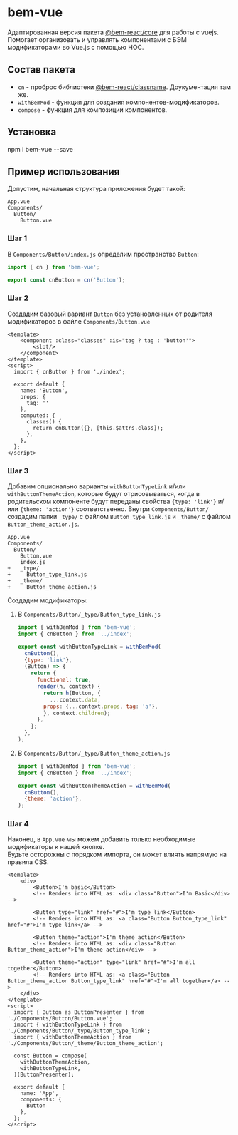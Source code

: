 # bem-vue
Адаптированная версия пакета [@bem-react/core](https://github.com/bem/bem-react/) для работы с vuejs.
Помогает организовать и управлять компонентами с БЭМ модификаторами во Vue.js с помощью HOC.

## Состав пакета
- `cn` - проброс библиотеки [@bem-react/classname](https://github.com/bem/bem-react/tree/master/packages/classname). Доукументация там же.
- `withBemMod` - функция для создания компонентов-модификаторов.
- `compose` - функция для композиции компонентов.

## Установка
npm i bem-vue --save

## Пример использования

Допустим, начальная структура приложения будет такой:
```
App.vue
Components/
  Button/
    Button.vue
```

### Шаг 1
В `Components/Button/index.js` определим пространство `Button`:
```js
import { cn } from 'bem-vue';

export const cnButton = cn('Button');
```


### Шаг 2
Создадим базовый вариант `Button` без установленных от родителя модификаторов в файле `Components/Button.vue`

```vue
<template>
    <component :class="classes" :is="tag ? tag : 'button'">
        <slot/>
    </component>
</template>
<script>
  import { cnButton } from './index';

  export default {
    name: 'Button',
    props: {
      tag: ''
    },
    computed: {
      classes() {
        return cnButton({}, [this.$attrs.class]);
      },
    },
  };
</script>
```

### Шаг 3
Добавим опционально варианты `withButtonTypeLink` и/или `withButtonThemeAction`, которые будут отрисовываться, когда в родительском компоненте будут переданы свойства `{type: 'link'}` и/или `{theme: 'action'}` соответственно.
Внутри `Components/Button/` создадим папки `_type/` с файлом `Button_type_link.js` и `_theme/` с файлом `Button_theme_action.js`.
```
App.vue
Components/
  Button/
    Button.vue
    index.js
+   _type/
+     Button_type_link.js
+   _theme/
+     Button_theme_action.js
```
Создадим модификаторы:

1) В `Components/Button/_type/Button_type_link.js`
    ```js
    import { withBemMod } from 'bem-vue';
    import { cnButton } from '../index';
    
    export const withButtonTypeLink = withBemMod(
      cnButton(),
      {type: 'link'},
      (Button) => {
        return {
          functional: true,
          render(h, context) {
            return h(Button, {
              ...context.data,
            props: {...context.props, tag: 'a'},
            }, context.children);
          },
        };
      },
    );
    ```
2) В `Components/Button/_type/Button_theme_action.js`
    ```js
    import { withBemMod } from 'bem-vue';
    import { cnButton } from '../index';
    
    export const withButtonThemeAction = withBemMod(
      cnButton(),
      {theme: 'action'},
    );
    ```

### Шаг 4
Наконец, в `App.vue` мы можем добавить только необходимые модификаторы к нашей кнопке.\
Будьте осторожны с порядком импорта, он может влиять напрямую на правила CSS.
```vue
<template>
    <div>
        <Button>I'm basic</Button>
        <!-- Renders into HTML as: <div class="Button">I'm Basic</div> -->
    
        <Button type="link" href="#">I'm type link</Button>
        <!-- Renders into HTML as: <a class="Button Button_type_link" href="#">I'm type link</a> -->
    
        <Button theme="action">I'm theme action</Button>
        <!-- Renders into HTML as: <div class="Button Button_theme_action">I'm theme action</div> -->
    
        <Button theme="action" type="link" href="#">I'm all together</Button>
        <!-- Renders into HTML as: <a class="Button Button_theme_action Button_type_link" href="#">I'm all together</a> -->
    </div>
</template>
<script>
  import { Button as ButtonPresenter } from './Components/Button/Button.vue';
  import { withButtonTypeLink } from './Components/Button/_type/Button_type_link';
  import { withButtonThemeAction } from './Components/Button/_theme/Button_theme_action';

  const Button = compose(
    withButtonThemeAction,
    withButtonTypeLink,
  )(ButtonPresenter);

  export default {
    name: 'App',
    components: {
      Button
    },
  };
</script>
```
